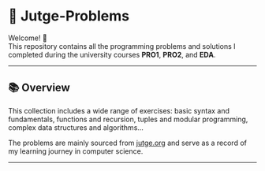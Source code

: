 # 📘 Jutge-Problems

Welcome! 👋  
This repository contains all the programming problems and solutions I completed during the university courses **PRO1**, **PRO2**, and **EDA**.

---

## 📚 Overview

This collection includes a wide range of exercises: basic syntax and fundamentals, functions and recursion, tuples and modular programming, complex data structures and algorithms...

The problems are mainly sourced from [jutge.org](https://jutge.org) and serve as a record of my learning journey in computer science.

---
